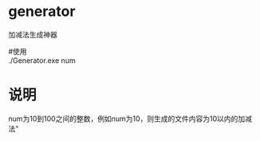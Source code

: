 # generator
加减法生成神器

#使用  
 ./Generator.exe num 
 
# 说明  
num为10到100之间的整数，例如num为10，则生成的文件内容为10以内的加减法"
